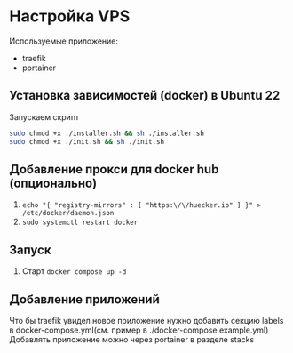 # Настройка VPS
Используемые приложение:
* traefik
* portainer

## Установка зависимостей (docker) в Ubuntu 22
Запускаем скрипт
```sh
sudo chmod +x ./installer.sh && sh ./installer.sh
sudo chmod +x ./init.sh && sh ./init.sh
```


## Добавление прокси для docker hub (опционально)
1. ```echo "{ "registry-mirrors" : [ "https:\/\/huecker.io" ] }" > /etc/docker/daemon.json```
2. ```sudo systemctl restart docker```


## Запуск
1. Старт ```docker compose up -d```

## Добавление приложений
Что бы traefik увидел новое приложение нужно добавить секцию labels в docker-compose.yml(см. пример в ./docker-compose.example.yml)
Добавлять приложение можно через portainer в разделе stacks
